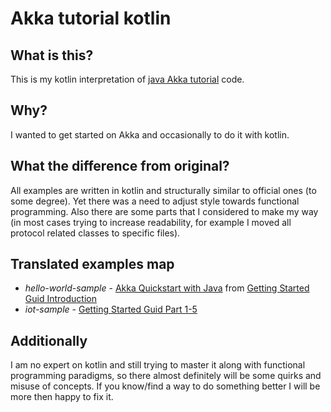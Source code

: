 # Akka tutorial kotlin

## What is this?

This is my kotlin interpretation of [java Akka tutorial](https://doc.akka.io/docs/akka/2.5.13/) code.

## Why?

I wanted to get started on Akka and occasionally to do it with kotlin.

## What the difference from original?

All examples are written in kotlin and structurally similar to official ones (to some degree).
Yet there was a need to adjust style towards functional programming. 
Also there are some parts that I considered to make my way (in most cases trying to increase readability,
for example I moved all protocol related classes to specific files).

## Translated examples map

- *hello-world-sample* - [Akka Quickstart with Java](https://developer.lightbend.com/guides/akka-quickstart-java/) from [Getting Started Guid Introduction](https://doc.akka.io/docs/akka/2.5.13/guide/index.html)
- *iot-sample* - [Getting Started Guid Part 1-5](https://doc.akka.io/docs/akka/2.5.13/guide/index.html)

## Additionally

I am no expert on kotlin and still trying to master it along with functional programming paradigms,
so there almost definitely will be some quirks and misuse of concepts. 
If you know/find a way to do something better I will be more then happy to fix it.  
